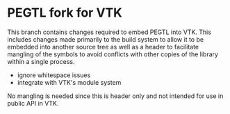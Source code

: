 # PEGTL fork for VTK

This branch contains changes required to embed PEGTL into VTK. This includes
changes made primarily to the build system to allow it to be embedded into
another source tree as well as a header to facilitate mangling of the symbols
to avoid conflicts with other copies of the library within a single process.

  * ignore whitespace issues
  * integrate with VTK's module system

No mangling is needed since this is header only and not intended for use in
public API in VTK.
